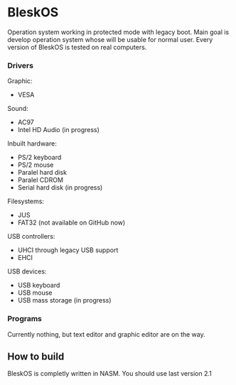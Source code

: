 # BleskOS
Operation system working in protected mode with legacy boot. Main goal is develop operation system whose will be usable for normal user. Every version of BleskOS is tested on real computers.

### Drivers
Graphic:
* VESA

Sound:
* AC97
* Intel HD Audio (in progress)

Inbuilt hardware:
* PS/2 keyboard
* PS/2 mouse
* Paralel hard disk
* Paralel CDROM
* Serial hard disk (in progress)

Filesystems:
* JUS
* FAT32 (not available on GitHub now)

USB controllers:
* UHCI through legacy USB support
* EHCI

USB devices:
* USB keyboard
* USB mouse
* USB mass storage (in progress)

### Programs
Currently nothing, but text editor and graphic editor are on the way.

## How to build
BleskOS is completly written in NASM. You should use last version 2.1
